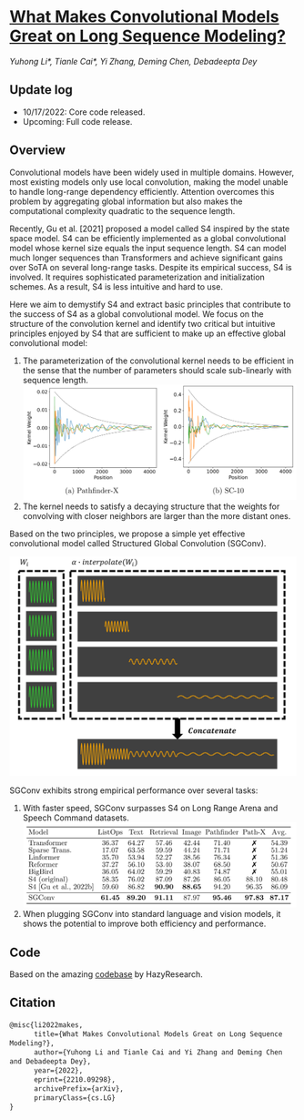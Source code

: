 # [What Makes Convolutional Models Great on Long Sequence Modeling?](https://arxiv.org/abs/2210.09298)

*Yuhong Li\*, Tianle Cai\*, Yi Zhang, Deming Chen, Debadeepta Dey*

## Update log

- 10/17/2022: Core code released.
- Upcoming: Full code release.

## Overview

Convolutional models have been widely used in multiple domains. However, most existing models only use local convolution, making the model unable to handle long-range dependency efficiently. Attention overcomes this problem by aggregating global information but also makes the computational complexity quadratic to the sequence length. 

Recently, Gu et al. [2021] proposed a model called S4 inspired by the state space model. S4 can be efficiently implemented as a global convolutional model whose kernel size equals the input sequence length. S4 can model much longer sequences than Transformers and achieve significant gains over SoTA on several long-range tasks. Despite its empirical success, S4 is involved. It requires sophisticated parameterization and initialization schemes. As a result, S4 is less intuitive and hard to use. 

Here we aim to demystify S4 and extract basic principles that contribute to the success of S4 as a global convolutional model. We focus on the structure of the convolution kernel and identify two critical but intuitive principles enjoyed by S4 that are sufficient to make up an effective global convolutional model: 

1. The parameterization of the convolutional kernel needs to be efficient in the sense that the number of parameters should scale sub-linearly with sequence length. ![image](imgs/decay.png)
2. The kernel needs to satisfy a decaying structure that the weights for convolving with closer neighbors are larger than the more distant ones. 

Based on the two principles, we propose a simple yet effective convolutional model called Structured Global Convolution (SGConv). 

![image](imgs/sgconv.png)

SGConv exhibits strong empirical performance over several tasks: 
1. With faster speed, SGConv surpasses S4 on Long Range Arena and Speech Command datasets. ![image](imgs/lra.png)
2. When plugging SGConv into standard language and vision models, it shows the potential to improve both efficiency and performance.



## Code

Based on the amazing [codebase](https://github.com/HazyResearch/state-spaces) by HazyResearch.

## Citation

```
@misc{li2022makes,
      title={What Makes Convolutional Models Great on Long Sequence Modeling?}, 
      author={Yuhong Li and Tianle Cai and Yi Zhang and Deming Chen and Debadeepta Dey},
      year={2022},
      eprint={2210.09298},
      archivePrefix={arXiv},
      primaryClass={cs.LG}
}
```
